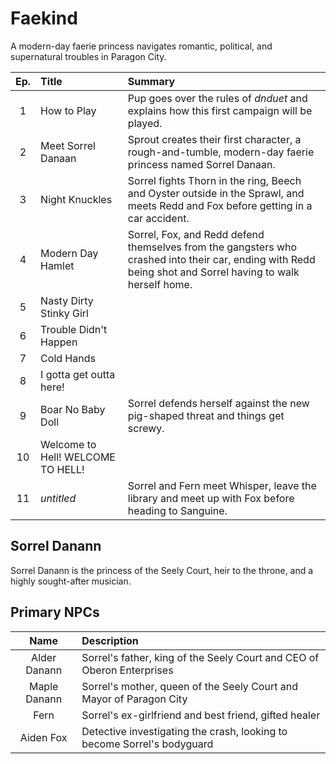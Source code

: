 # Faekind
A modern-day faerie princess navigates romantic, political, and supernatural troubles in Paragon City.  

| Ep. | Title | Summary |
|:---:|:--- |:--- |
| 1 | How to Play | Pup goes over the rules of _dnduet_ and explains how this first campaign will be played. |
| 2 | Meet Sorrel Danaan | Sprout creates their first character, a rough-and-tumble, modern-day faerie princess named Sorrel Danaan. |
| 3 | Night Knuckles | Sorrel fights Thorn in the ring, Beech and Oyster outside in the Sprawl, and meets Redd and Fox before getting in a car accident. |
| 4 | Modern Day Hamlet | Sorrel, Fox, and Redd defend themselves from the gangsters who crashed into their car, ending with Redd being shot and Sorrel having to walk herself home. |
| 5 | Nasty Dirty Stinky Girl |  |
| 6 | Trouble Didn't Happen |  |
| 7 | Cold Hands |  |
| 8 | I gotta get outta here! |  |
| 9 | Boar No Baby Doll | Sorrel defends herself against the new pig-shaped threat and things get screwy. |
| 10 | Welcome to Hell! WELCOME TO HELL! |  |
| 11 | _untitled_ | Sorrel and Fern meet Whisper, leave the library and meet up with Fox before heading to Sanguine. |

## Sorrel Danann
Sorrel Danann is the princess of the Seely Court, heir to the throne, and a highly sought-after musician.  

## Primary NPCs
| Name | Description |
|:---:|:--- |
| Alder Danann | Sorrel's father, king of the Seely Court and CEO of Oberon Enterprises |
| Maple Danann | Sorrel's mother, queen of the Seely Court and Mayor of Paragon City |
| Fern | Sorrel's ex-girlfriend and best friend, gifted healer |
| Aiden Fox | Detective investigating the crash, looking to become Sorrel's bodyguard |
